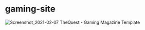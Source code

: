 # gaming-site

![Screenshot_2021-02-07 TheQuest - Gaming Magazine Template](https://user-images.githubusercontent.com/60479691/107153049-b86b1080-6995-11eb-9925-3204675413dd.png)
